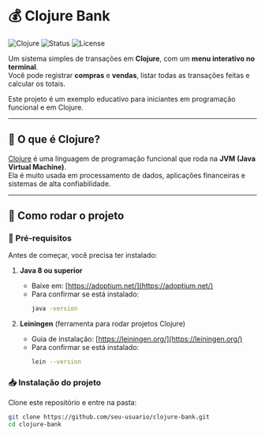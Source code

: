 # 💰 Clojure Bank

![Clojure](https://img.shields.io/badge/language-Clojure-brightgreen) ![Status](https://img.shields.io/badge/status-active-success) ![License](https://img.shields.io/badge/license-MIT-blue)

Um sistema simples de transações em **Clojure**, com um **menu interativo no terminal**.  
Você pode registrar **compras** e **vendas**, listar todas as transações feitas e calcular os totais.  

Este projeto é um exemplo educativo para iniciantes em programação funcional e em Clojure.  

---

## 🧐 O que é Clojure?

[Clojure](https://clojure.org/) é uma linguagem de programação funcional que roda na **JVM (Java Virtual Machine)**.  
Ela é muito usada em processamento de dados, aplicações financeiras e sistemas de alta confiabilidade.  

---

## 🚀 Como rodar o projeto

### 🔧 Pré-requisitos
Antes de começar, você precisa ter instalado:

1. **Java 8 ou superior**  
   - Baixe em: [https://adoptium.net/](https://adoptium.net/)  
   - Para confirmar se está instalado:  
     ```bash
     java -version
     ```

2. **Leiningen** (ferramenta para rodar projetos Clojure)  
   - Guia de instalação: [https://leiningen.org/](https://leiningen.org/)  
   - Para confirmar se está instalado:  
     ```bash
     lein --version
     ```

### 📥 Instalação do projeto

Clone este repositório e entre na pasta:

```bash
git clone https://github.com/seu-usuario/clojure-bank.git
cd clojure-bank
